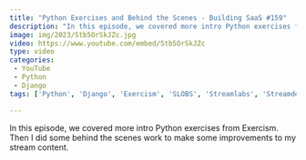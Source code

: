 ```yaml
---
title: "Python Exercises and Behind the Scenes - Building SaaS #159"
description: "In this episode, we covered more intro Python exercises from Exercism. Then I did some behind the scenes work to make some improvements to my stream content."
image: img/2023/Stb5OrSkJZc.jpg
video: https://www.youtube.com/embed/Stb5OrSkJZc
type: video
categories:
 - YouTube
 - Python
 - Django
tags: ['Python', 'Django', 'Exercism', 'SLOBS', 'Streamlabs', 'Streamdeck']

---
```


In this episode, we covered more intro Python exercises from Exercism. Then I did some behind the scenes work to make some improvements to my stream content.
